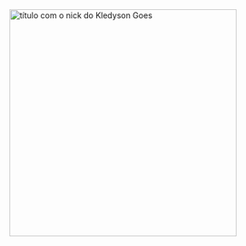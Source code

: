 <img src="https://b.catgirlsare.sexy/Cx4rhO8h.png" min-width="400px" max-width="400px" width="400px" align="center" alt="título com o nick do Kledyson Goes">

<!--
**bllurryyk/bllurryyk** is a ✨ _special_ ✨ repository because its `README.md` (this file) appears on your GitHub profile.

Here are some ideas to get you started:

- 🔭 I’m currently working on ...
- 🌱 I’m currently learning ...
- 👯 I’m looking to collaborate on ...
- 🤔 I’m looking for help with ...
- 💬 Ask me about ...
- 📫 How to reach me: ...
- 😄 Pronouns: ...
- ⚡ Fun fact: ...
-->
